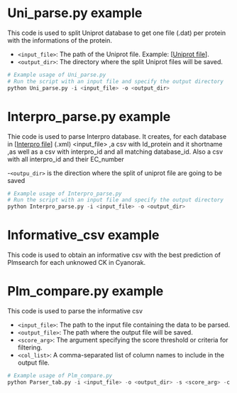 # Uni_parse.py example 

This code is used to split Uniprot database to get one file (.dat) per protein with the informations of the protein.

- `<input_file>`: The path of the Uniprot file. Example: [[Uniprot file](https://ftp.ebi.ac.uk/pub/databases/uniprot/current_release/knowledgebase/complete/uniprot_sprot.dat.gz)].
- `<output_dir>`: The directory where the split Uniprot files will be saved.

```python
# Example usage of Uni_parse.py
# Run the script with an input file and specify the output directory
python Uni_parse.py -i <input_file> -o <output_dir>
```

# Interpro_parse.py example

Thie code is used to parse Interpro database.
It creates, for each database in [[Interpro file](https://ftp.ebi.ac.uk/pub/databases/interpro/current_release/interpro.xml.gz)] (.xml) <input_file> 
,a csv with Id_protein and it shortname
,as well as a csv with interpro_id and all matching database_id.
Also a csv with all interpro_id and their EC_number

-`<outpu_dir>` is the direction where the split of uniprot file are going to be saved

```python
# Example usage of Interpro_parse.py
# Run the script with an input file and specify the output directory
python Interpro_parse.py -i <input_file> -o <output_dir> 
```

# Informative_csv example 

This code is used to obtain an informative csv with the best prediction of Plmsearch for each unknowed CK in Cyanorak. 


# Plm_compare.py example

This code is used to parse the informative csv 

- `<input_file>`: The path to the input file containing the data to be parsed.
- `<output_file>`: The path where the output file will be saved.
- `<score_arg>`: The argument specifying the score threshold or criteria for filtering.
- `<col_list>`: A comma-separated list of column names to include in the output file.

```python
# Example usage of Plm_compare.py
python Parser_tab.py -i <input_file> -o <output_dir> -s <score_arg> -c <col_list>
```
